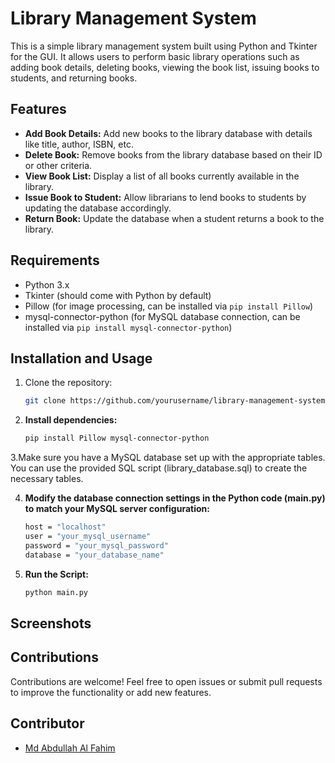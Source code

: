 # Library Management System

This is a simple library management system built using Python and Tkinter for the GUI. It allows users to perform basic library operations such as adding book details, deleting books, viewing the book list, issuing books to students, and returning books.

## Features

- **Add Book Details:** Add new books to the library database with details like title, author, ISBN, etc.
- **Delete Book:** Remove books from the library database based on their ID or other criteria.
- **View Book List:** Display a list of all books currently available in the library.
- **Issue Book to Student:** Allow librarians to lend books to students by updating the database accordingly.
- **Return Book:** Update the database when a student returns a book to the library.

## Requirements

- Python 3.x
- Tkinter (should come with Python by default)
- Pillow (for image processing, can be installed via `pip install Pillow`)
- mysql-connector-python (for MySQL database connection, can be installed via `pip install mysql-connector-python`)

## Installation and Usage

1. Clone the repository:
   ```bash
   git clone https://github.com/yourusername/library-management-system.git
2. **Install dependencies:**
   ```bash
   pip install Pillow mysql-connector-python
3.Make sure you have a MySQL database set up with the appropriate tables. You can use the provided SQL script (library_database.sql) to create the necessary tables.

4. **Modify the database connection settings in the Python code (main.py) to match your MySQL server configuration:**
   ```bash
   host = "localhost"
   user = "your_mysql_username"
   password = "your_mysql_password"
   database = "your_database_name"
5. **Run the Script:**
   ```bash
   python main.py
## Screenshots

## Contributions
Contributions are welcome! Feel free to open issues or submit pull requests to improve the functionality or add new features.

## Contributor
- [Md Abdullah Al Fahim](https://github.com/abdullahfahim2)
